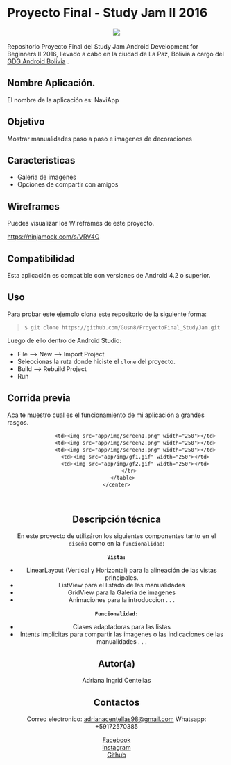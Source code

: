 Proyecto Final - Study Jam II 2016
===
<div align="center">
    <center>
        <img src="http://developerstudyjams.com/images/masthead.png" width="400px"/>
    </center>
</div>

Repositorio Proyecto Final del Study Jam Android Development for Beginners II 2016, llevado a cabo en la ciudad de La Paz, Bolivia a cargo del <a target="_blank" href="http://www.gdg.androidbolivia.com">GDG Android Bolivia</a> .

Nombre Aplicación.
---
El nombre de la aplicación es: NaviApp

Objetivo
---
Mostrar manualidades paso a paso e imagenes de decoraciones

Caracteristicas
---
* Galeria de imagenes
* Opciones de compartir con amigos

Wireframes
---
Puedes visualizar los Wireframes de este proyecto.

https://ninjamock.com/s/VRV4G

Compatibilidad
---
Esta aplicación es compatible con versiones de Android 4.2 o superior.

Uso
---------
Para probar este ejemplo clona este repositorio de la siguiente forma:
>
>     $ git clone https://github.com/Gusn8/ProyectoFinal_StudyJam.git

Luego de ello dentro de Android Studio:

* File --> New --> Import Project 
* Seleccionas la ruta donde hiciste el `clone` del proyecto.
* Build --> Rebuild Project
* Run 

Corrida previa
---
Aca te muestro cual es el funcionamiento de mi aplicación a grandes rasgos.
<div align="center">
    <center>
        <table border="0">
            <tr>
            
                <td><img src="app/img/screen1.png" width="250"></td>
                <td><img src="app/img/screen2.png" width="250"></td>
                <td><img src="app/img/screen3.png" width="250"></td>
                <td><img src="app/img/gf1.gif" width="250"></td>
                <td><img src="app/img/gf2.gif" width="250"></td>
            </tr>
        </table>
    </center>
</div>
<br>

Descripción técnica
---
En este proyecto de utilizáron los siguientes componentes tanto en el `diseño` como en la `funcionalidad`:

**`Vista:`**
* LinearLayout (Vertical y Horizontal) para la alineación de las vistas principales.
* ListView para el listado de las manualidades
* GridView para la Galeria de imagenes
* Animaciones para la introduccion
.
.
.

**`Funcionalidad:`**
* Clases adaptadoras para las listas
* Intents implicitas para compartir las imagenes o las indicaciones de las manualidades
.
.
.

Autor(a)
---
Adriana Ingrid Centellas

Contactos
---
Correo electronico: adrianacentellas98@gmail.com
Whatsapp: +59172570385

[Facebook](https://www.facebook.com/adriana.centellas1) <br>
[Instagram](https://www.instagram.com/ai.centellas/)<br>
[Github](https://www.github.com/adrisparkle)<br>
